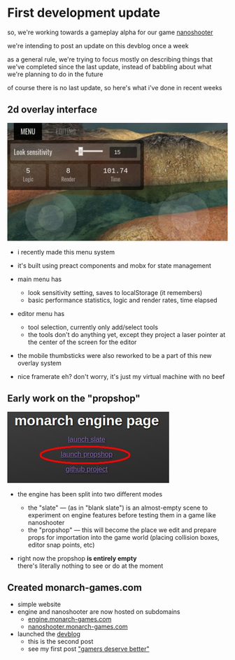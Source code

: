 
# First development update

so, we're working towards a gameplay alpha for our game [nanoshooter](https://nanoshooter.monarch-games.com)

we're intending to post an update on this devblog once a week

as a general rule, we're trying to focus mostly on describing things that we've completed since the last update, instead of babbling about what we're planning to do in the future

of course there is no last update, so here's what i've done in recent weeks

## 2d overlay interface

![screenshot: 2d interface in-game](./screeny-01.jpg)

- i recently made this menu system

- it's built using preact components and mobx for state management

- main menu has
	- look sensitivity setting, saves to localStorage (it remembers)
	- basic performance statistics, logic and render rates, time elapsed

- editor menu has
	- tool selection, currently only add/select tools
	- the tools don't do anything yet, except they project a laser pointer
		at the center of the screen for the editor

- the mobile thumbsticks were also reworked to be a part of this new overlay system

- nice framerate eh? don't worry, it's just my virtual machine with no beef

## Early work on the "propshop"

[![screenshot: monarch engine page](screeny-02.jpg)](https://engine.monarch-games.com)

- the engine has been split into two different modes
	- the "slate" — (as in "blank slate") is an almost-empty scene to experiment on engine features before testing them in a game like nanoshooter
	- the "propshop" — this will become the place we edit and prepare props for importation into the game world (placing collision boxes, editor snap points, etc)

- right now the propshop **is entirely empty**  
	there's literally nothing to see or do at the moment

## Created monarch-games.com

- simple website
- engine and nanoshooter are now hosted on subdomains
	- [engine.monarch-games.com](https://engine.monarch-games.com)
	- [nanoshooter.monarch-games.com](https://nanoshooter.monarch-games.com)
- launched the [devblog](../../../../)
	- this is the second post
	- see my first post ["gamers deserve better"](../../16.1/gamers-deserve-better)
